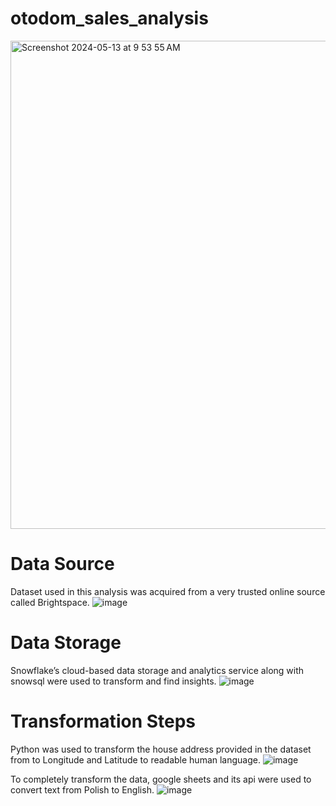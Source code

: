 # otodom_sales_analysis
<img width="781" alt="Screenshot 2024-05-13 at 9 53 55 AM" src="https://github.com/ssiddhantam1/otodom_sales_analysis/assets/112921572/d995150e-5032-4cde-81cd-774d2e332911">


# Data Source
Dataset used in this analysis was acquired from a very trusted online source called Brightspace.
![image](https://github.com/ssiddhantam1/otodom_sales_analysis/assets/112921572/7cbcea34-671e-45b0-9d25-51ec9ffd5392)

# Data Storage
Snowflake’s cloud-based data storage and analytics service along with snowsql were used to transform and find insights. 
![image](https://github.com/ssiddhantam1/otodom_sales_analysis/assets/112921572/c2a9288d-e9ea-4c2b-afa4-a2d75e5e01f2)

# Transformation Steps
Python was used to transform the house address provided in the dataset from to Longitude and Latitude to readable human language.
![image](https://github.com/ssiddhantam1/otodom_sales_analysis/assets/112921572/87b14c34-39d4-4698-a01c-27f2cced8d5a)

To completely transform the data, google sheets and its api were used to convert text from Polish to English.
![image](https://github.com/ssiddhantam1/otodom_sales_analysis/assets/112921572/da9f60ec-6d2d-4971-bd7e-14cad5833dcf)







                                                                                                                                            









